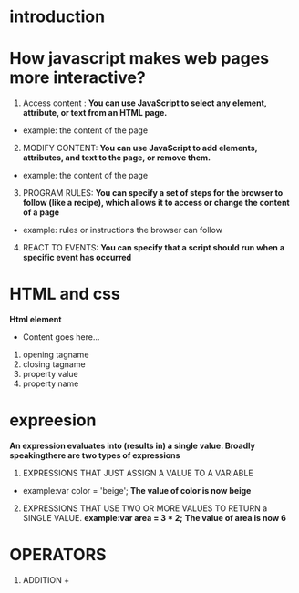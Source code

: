 # introduction
# How javascript makes web pages more interactive?
1. Access content : 
**You can use JavaScript to select any 
element, attribute, or text from an 
HTML page.**
* example: the content of the page
2. MODIFY CONTENT:
**You can use JavaScript to add 
elements, attributes, and text to the 
page, or remove them.**
* example: the content of the page
3. PROGRAM RULES:
**You can specify a set of steps for 
the browser to follow (like a recipe), 
which allows it to access or change the 
content of a page**
* example:  rules or instructions the browser can follow
4. REACT TO EVENTS:
**You can specify that a script should run 
when a specific event has occurred**

# HTML and css
**Html element** 
* <tagname>Content goes here...</tagname>
1. opening tagname
2. closing tagname
3. property value
4. property name 
# expreesion
**An expression evaluates into (results in) a single value. Broadly speakingthere are two types of expressions**
1. EXPRESSIONS THAT JUST ASSIGN A VALUE TO A VARIABLE
* example:var color = 'beige'; 
**The value of color is now beige**
2. EXPRESSIONS THAT USE TWO OR MORE VALUES TO RETURN a SINGLE VALUE.
**example:var area = 3 * 2;** 
**The value of area is now 6**
# OPERATORS
1. ADDITION +

